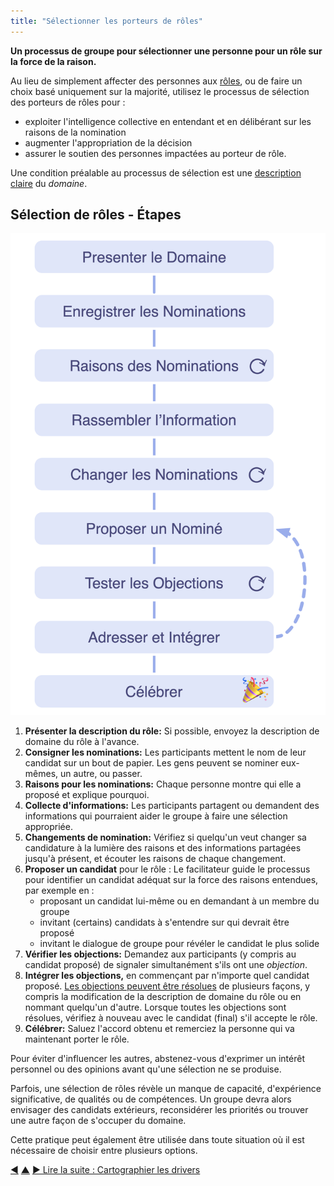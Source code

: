 ```yaml
---
title: "Sélectionner les porteurs de rôles"
---
```



<strong>Un processus de groupe pour sélectionner une personne pour un rôle sur la force de la raison.</strong>

Au lieu de simplement affecter des personnes aux [rôles](role.html), ou de faire un choix basé uniquement sur la majorité, utilisez le processus de sélection des porteurs de rôles pour :

- exploiter l'intelligence collective en entendant et en délibérant sur les raisons de la nomination
- augmenter l'appropriation de la décision
- assurer le soutien des personnes impactées au porteur de rôle.

Une condition préalable au processus de sélection est une [description claire](clarify-and-develop-domains.html) du <dfn data-info="Domaine: Une zone d&#x27;influence, d’activité et de prise de décisions distincte au sein d&#x27;une organisation.">domaine</dfn>.

## Sélection de rôles - Étapes

![Processus de sélection de rôles](img/agreements/selection.png)

1. **Présenter la description du rôle:** Si possible, envoyez la description de domaine du rôle à l'avance.
2. **Consigner les nominations:** Les participants mettent le nom de leur candidat sur un bout de papier. Les gens peuvent se nominer eux-mêmes, un autre, ou passer.
3. **Raisons pour les nominations:** Chaque personne montre qui elle a proposé et explique pourquoi.
4. **Collecte d'informations:** Les participants partagent ou demandent des informations qui pourraient aider le groupe à faire une sélection appropriée.
5. **Changements de nomination:** Vérifiez si quelqu'un veut changer sa candidature à la lumière des raisons et des informations partagées jusqu'à présent, et écouter les raisons de chaque changement.
6. **Proposer un candidat** pour le rôle : Le facilitateur guide le processus pour identifier un candidat adéquat sur la force des raisons entendues, par exemple en : 
    - proposant un candidat lui-même ou en demandant à un membre du groupe
    - invitant (certains) candidats à s'entendre sur qui devrait être proposé
    - invitant le dialogue de groupe pour révéler le candidat le plus solide
7. **Vérifier les objections:** Demandez aux participants (y compris au candidat proposé) de signaler simultanément s'ils ont une <dfn data-info="Objection: Un argument relatif à un accord (proposé) ou une activité qui révèle les conséquences inattendues que vous préféreriez éviter, ou qui pourraient être améliorées.">objection</dfn>.
8. **Intégrer les objections,** en commençant par n'importe quel candidat proposé. [Les objections peuvent être résolues](resolve-objections.html) de plusieurs façons, y compris la modification de la description de domaine du rôle ou en nommant quelqu'un d'autre. Lorsque toutes les objections sont résolues, vérifiez à nouveau avec le candidat (final) s'il accepte le rôle.
9. **Célébrer:** Saluez l'accord obtenu et remerciez la personne qui va maintenant porter le rôle.

Pour éviter d'influencer les autres, abstenez-vous d'exprimer un intérêt personnel ou des opinions avant qu'une sélection ne se produise.

Parfois, une sélection de rôles révèle un manque de capacité, d'expérience significative, de qualités ou de compétences. Un groupe devra alors envisager des candidats extérieurs, reconsidérer les priorités ou trouver une autre façon de s'occuper du domaine.

Cette pratique peut également être utilisée dans toute situation où il est nécessaire de choisir entre plusieurs options.

<div class="bottom-nav">
<a href="proposal-forming.html" title="Retour à : Élaborer une proposition">◀</a> <a href="co-creation-and-evolution.html" title="Remonter: Cocréer et évoluer">▲</a> <a href="driver-mapping.html" title="Lire la suite : Cartographier les drivers">▶ Lire la suite : Cartographier les drivers</a>
</div>


<script type="text/javascript">
Mousetrap.bind('g n', function() {
    window.location.href = 'driver-mapping.html';
    return false;
});
</script>

